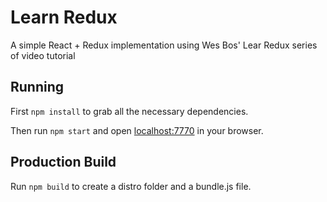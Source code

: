 # Learn Redux

A simple React + Redux implementation using Wes Bos' Lear Redux series of video tutorial

## Running

First `npm install` to grab all the necessary dependencies.

Then run `npm start` and open <localhost:7770> in your browser.

## Production Build

Run `npm build` to create a distro folder and a bundle.js file.
